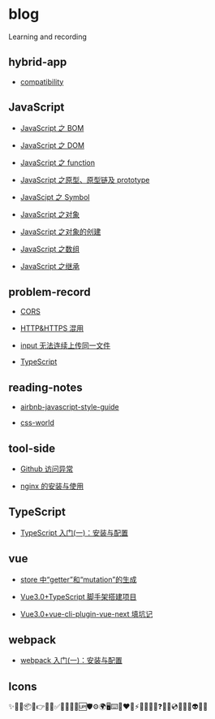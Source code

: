 # blog

Learning and recording

## hybrid-app

- [compatibility](./markdown/hybrid-app/compatibility.md)

## JavaScript

- [JavaScript 之 BOM](./markdown/JavaScript/JavaScript之BOM.md)

- [JavaScript 之 DOM](./markdown/JavaScript/JavaScript之DOM.md)

- [JavaScript 之 function](./markdown/JavaScript/JavaScript之function.md)

- [JavaScript 之原型、原型链及 prototype](./markdown/JavaScript/JavaScript之原型、原型链及prototype.md)

- [JavaScipt 之 Symbol](./markdown/JavaScript/JavaScipt之Symbol.md)

- [JavaScript 之对象](./markdown/JavaScript/JavaScript之对象.md)

- [JavaScript 之对象的创建](./markdown/JavaScript/JavaScript之对象的创建.md)

- [JavaScript 之数组](./markdown/JavaScript/JavaScript之数组.md)

- [JavaScript 之继承](./markdown/JavaScript/JavaScript之继承.md)

## problem-record

- [CORS](./markdown/problem-record/CORS.md)

- [HTTP&HTTPS 混用](./markdown/problem-record/HTTP&HTTPS混用.md)

- [input 无法连续上传同一文件](./markdown/problem-record/input无法连续上传同一文件.md)

- [TypeScript](./markdown/problem-record/TypeScript.md)

## reading-notes

- [airbnb-javascript-style-guide](./markdown/reading-notes/airbnb-javascript-style-guide.md)

- [css-world](./markdown/reading-notes/css-world.md)

## tool-side

- [Github 访问异常](./markdown/tool-side/Github访问异常.md)

- [nginx 的安装与使用](./markdown/tool-side/nginx的安装与使用.md)

## TypeScript

- [TypeScript 入门(一)：安装与配置](<./markdown/TypeScript/TypeScript入门(一)：安装与配置.md>)

## vue

- [store 中“getter”和“mutation”的生成](./markdown/Vue/store中“getter”和“mutation”的生成.md)

- [Vue3.0+TypeScript 脚手架搭建项目](./markdown/Vue/Vue3.0+TypeScript脚手架搭建项目.md)

- [Vue3.0+vue-cli-plugin-vue-next 填坑记](./markdown/Vue/Vue3.0+vue-cli-plugin-vue-next填坑记.md)

## webpack

- [webpack 入门(一)：安装与配置](<./markdown/webpack/webpack入门(一)：安装与配置.md>)

## Icons

✨🐛🔗📦🔨👉🌈🎨✅📝💄🌱🔰🆙🛡⚙️🌍🖥⌨️🤝❤️💚⚡🔌🧳💪🎯❓👬🎁💿📖🧐🤔👽🎉🔧
